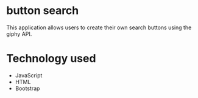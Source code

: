 # button search

This application allows users to create their own search buttons using the giphy API.


# Technology used

* JavaScript
* HTML
* Bootstrap